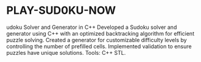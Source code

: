 # PLAY-SUD0KU-NOW
udoku Solver and Generator in C++ Developed a Sudoku solver and generator using C++ with an optimized backtracking algorithm for efficient puzzle solving. Created a generator for customizable difficulty levels by controlling the number of prefilled cells. Implemented validation to ensure puzzles have unique solutions.  Tools: C++ STL.
